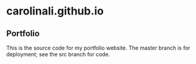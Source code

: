 # carolinali.github.io
## Portfolio

This is the source code for my portfolio website. The master branch is for deployment; see the src branch for code.
